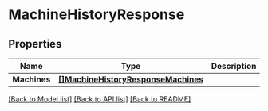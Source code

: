 # MachineHistoryResponse

## Properties
Name | Type | Description | Notes
------------ | ------------- | ------------- | -------------
**Machines** | [**[]MachineHistoryResponseMachines**](MachineHistoryResponse_machines.md) |  | [optional] 

[[Back to Model list]](../README.md#documentation-for-models) [[Back to API list]](../README.md#documentation-for-api-endpoints) [[Back to README]](../README.md)


